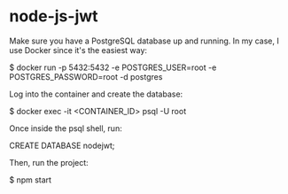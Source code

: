 # node-js-jwt

Make sure you have a PostgreSQL database up and running. In my case, I use Docker since it's the easiest way:

$ docker run -p 5432:5432 -e POSTGRES_USER=root -e POSTGRES_PASSWORD=root -d postgres

Log into the container and create the database:

$ docker exec -it <CONTAINER_ID> psql -U root

Once inside the psql shell, run:

CREATE DATABASE nodejwt;

Then, run the project:

$ npm start

